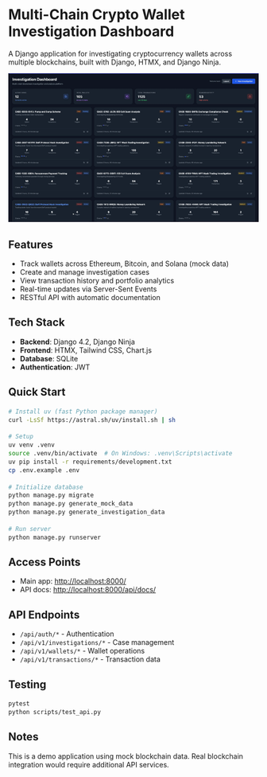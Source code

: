 # Multi-Chain Crypto Wallet Investigation Dashboard

A Django application for investigating cryptocurrency wallets across multiple blockchains, built with Django, HTMX, and Django Ninja.

![Demo](docs/images/demo-small.gif)

## Features

- Track wallets across Ethereum, Bitcoin, and Solana (mock data)
- Create and manage investigation cases
- View transaction history and portfolio analytics
- Real-time updates via Server-Sent Events
- RESTful API with automatic documentation

## Tech Stack

- **Backend**: Django 4.2, Django Ninja
- **Frontend**: HTMX, Tailwind CSS, Chart.js
- **Database**: SQLite
- **Authentication**: JWT

## Quick Start

```bash
# Install uv (fast Python package manager)
curl -LsSf https://astral.sh/uv/install.sh | sh

# Setup
uv venv .venv
source .venv/bin/activate  # On Windows: .venv\Scripts\activate
uv pip install -r requirements/development.txt
cp .env.example .env

# Initialize database
python manage.py migrate
python manage.py generate_mock_data
python manage.py generate_investigation_data

# Run server
python manage.py runserver
```

## Access Points

- Main app: <http://localhost:8000/>
- API docs: <http://localhost:8000/api/docs/>

## API Endpoints

- `/api/auth/*` - Authentication
- `/api/v1/investigations/*` - Case management
- `/api/v1/wallets/*` - Wallet operations
- `/api/v1/transactions/*` - Transaction data

## Testing

```bash
pytest
python scripts/test_api.py
```

## Notes

This is a demo application using mock blockchain data. Real blockchain integration would require additional API services.

